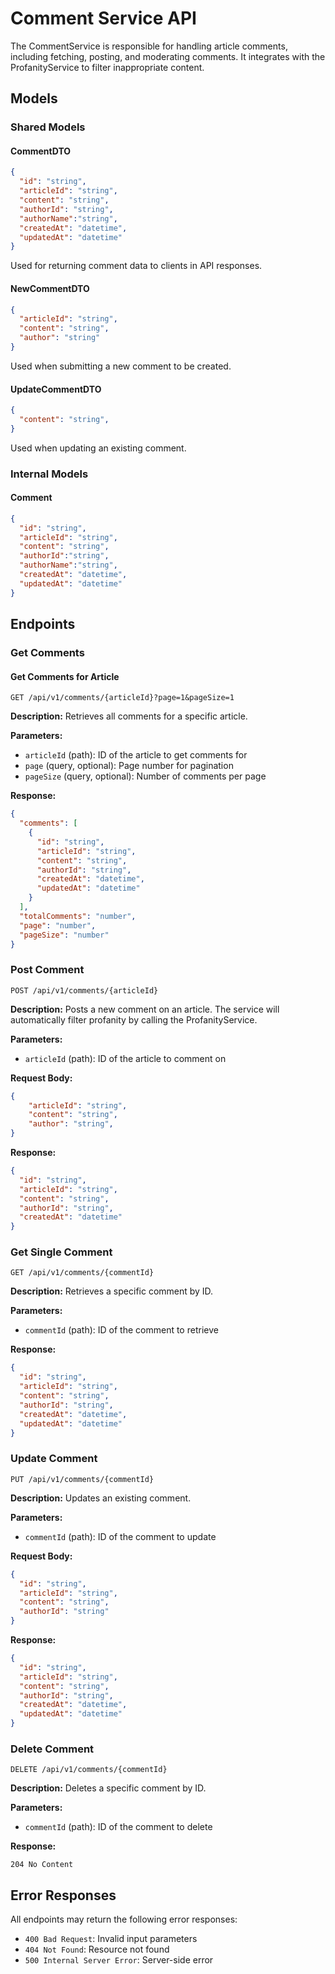 # Comment Service API

The CommentService is responsible for handling article comments, including fetching, posting, and moderating comments. It integrates with the ProfanityService to filter inappropriate content.

## Models
### Shared Models
#### CommentDTO
```json
{
  "id": "string",
  "articleId": "string",
  "content": "string",
  "authorId": "string",
  "authorName":"string",
  "createdAt": "datetime",
  "updatedAt": "datetime"
}
```
Used for returning comment data to clients in API responses.

#### NewCommentDTO
```json
{
  "articleId": "string",
  "content": "string",
  "author": "string"
}
```
Used when submitting a new comment to be created.

#### UpdateCommentDTO
```json
{
  "content": "string",
}
```
Used when updating an existing comment.

### Internal Models
#### Comment
```json
{
  "id": "string",
  "articleId": "string",
  "content": "string",
  "authorId":"string",
  "authorName":"string",
  "createdAt": "datetime",
  "updatedAt": "datetime"
}

```

## Endpoints

### Get Comments

#### Get Comments for Article
```
GET /api/v1/comments/{articleId}?page=1&pageSize=1
```

**Description:** Retrieves all comments for a specific article.

**Parameters:**
- `articleId` (path): ID of the article to get comments for
- `page` (query, optional): Page number for pagination
- `pageSize` (query, optional): Number of comments per page

**Response:**
```json
{
  "comments": [
    {
      "id": "string",
      "articleId": "string",
      "content": "string",
      "authorId": "string",
      "createdAt": "datetime",
      "updatedAt": "datetime"
    }
  ],
  "totalComments": "number",
  "page": "number",
  "pageSize": "number"
}
```

### Post Comment

```
POST /api/v1/comments/{articleId}
```

**Description:** Posts a new comment on an article. The service will automatically filter profanity by calling the ProfanityService.

**Parameters:**
- `articleId` (path): ID of the article to comment on

**Request Body:**
```json
{
    "articleId": "string",
    "content": "string",
    "author": "string",
}
```

**Response:**
```json
{
  "id": "string",
  "articleId": "string",
  "content": "string",
  "authorId": "string",
  "createdAt": "datetime"
}
```

### Get Single Comment

```
GET /api/v1/comments/{commentId}
```

**Description:** Retrieves a specific comment by ID.

**Parameters:**
- `commentId` (path): ID of the comment to retrieve

**Response:**
```json
{
  "id": "string",
  "articleId": "string",
  "content": "string",
  "authorId": "string",
  "createdAt": "datetime",
  "updatedAt": "datetime"
}
```

### Update Comment

```
PUT /api/v1/comments/{commentId}
```

**Description:** Updates an existing comment.

**Parameters:**
- `commentId` (path): ID of the comment to update

**Request Body:**
```json
{
  "id": "string",
  "articleId": "string",
  "content": "string",
  "authorId": "string"
}
```

**Response:**
```json
{
  "id": "string",
  "articleId": "string",
  "content": "string",
  "authorId": "string",
  "createdAt": "datetime",
  "updatedAt": "datetime"
}
```

### Delete Comment

```
DELETE /api/v1/comments/{commentId}
```

**Description:** Deletes a specific comment by ID.

**Parameters:**
- `commentId` (path): ID of the comment to delete

**Response:**
```
204 No Content
```

## Error Responses

All endpoints may return the following error responses:

- `400 Bad Request`: Invalid input parameters
- `404 Not Found`: Resource not found
- `500 Internal Server Error`: Server-side error